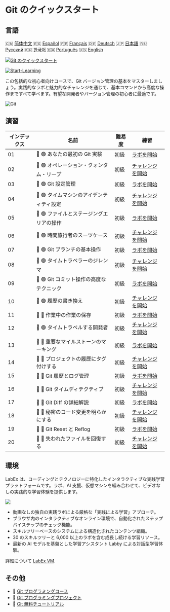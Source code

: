 # Git のクイックスタート

## 言語

🇨🇳 [简体中文](README_zh.md) 🇪🇸 [Español](README_es.md) 🇫🇷 [Français](README_fr.md) 🇩🇪 [Deutsch](README_de.md) 🇯🇵 [日本語](README_ja.md) 🇷🇺 [Русский](README_ru.md) 🇰🇷 [한국어](README_ko.md) 🇧🇷 [Português](README_pt.md) 🇺🇸 [English](README.md) 

[![Git のクイックスタート](https://cover-creator.labex.io/quick-start-with-git.png?lang=ja)](https://labex.io/ja/courses/quick-start-with-git)

[![Start-Learning](https://img.shields.io/badge/Start-Learning-whitesmoke?style=for-the-badge)](https://labex.io/ja/courses/quick-start-with-git)

この包括的な初心者向けコースで、Git バージョン管理の基本をマスターしましょう。実践的なラボと魅力的なチャレンジを通じて、基本コマンドから高度な操作まですべて学べます。有望な開発者やバージョン管理の初心者に最適です。

![Git](https://img.shields.io/badge/Git-whitesmoke?style=for-the-badge&logo=git)


## 演習

|   インデックス | 名前                                     | 難易度   | 練習                                                                                                                        |
|----------------|------------------------------------------|----------|-----------------------------------------------------------------------------------------------------------------------------|
|             01 | 📖 🟢 あなたの最初の Git 実験            | 初級     | <a target='_blank' href='https://labex.io/ja/tutorials/git-your-first-git-lab-92739'>ラボを開始</a>                         |
|             02 | 🎯 🟢 オペレーション・クォンタム・リープ | 初級     | <a target='_blank' href='https://labex.io/ja/tutorials/git-operation-quantum-leap-387717'>チャレンジを開始</a>              |
|             03 | 📖 🟢 Git 設定管理                       | 初級     | <a target='_blank' href='https://labex.io/ja/tutorials/git-git-config-management-385164'>ラボを開始</a>                     |
|             04 | 🎯 🟢 タイムマシンのアイデンティティ設定 | 初級     | <a target='_blank' href='https://labex.io/ja/tutorials/git-time-machine-identity-configuration-387720'>チャレンジを開始</a> |
|             05 | 📖 🟢 ファイルとステージングエリアの操作 | 初級     | <a target='_blank' href='https://labex.io/ja/tutorials/git-working-with-files-and-staging-area-387457'>ラボを開始</a>       |
|             06 | 🎯 🟢 時間旅行者のスーツケース           | 初級     | <a target='_blank' href='https://labex.io/ja/tutorials/git-the-time-traveler-s-suitcase-387725'>チャレンジを開始</a>        |
|             07 | 📖 🟢 Git ブランチの基本操作             | 初級     | <a target='_blank' href='https://labex.io/ja/tutorials/git-git-branch-basic-operations-385163'>ラボを開始</a>               |
|             08 | 🎯 🟢 タイムトラベラーのジレンマ         | 初級     | <a target='_blank' href='https://labex.io/ja/tutorials/git-the-time-traveler-s-dilemma-387733'>チャレンジを開始</a>         |
|             09 | 📖 🟢 Git コミット操作の高度なテクニック | 初級     | <a target='_blank' href='https://labex.io/ja/tutorials/git-advanced-git-commit-operations-387471'>ラボを開始</a>            |
|             10 | 🎯 🟢 履歴の書き換え                     | 初級     | <a target='_blank' href='https://labex.io/ja/tutorials/git-rewriting-history-387746'>チャレンジを開始</a>                   |
|             11 | 📖 🔵 作業中の作業の保存                 | 初級     | <a target='_blank' href='https://labex.io/ja/tutorials/git-saving-work-in-progress-387492'>ラボを開始</a>                   |
|             12 | 🎯 🟢 タイムトラベルする開発者           | 初級     | <a target='_blank' href='https://labex.io/ja/tutorials/git-the-time-traveling-developer-387759'>チャレンジを開始</a>        |
|             13 | 📖 🔵 重要なマイルストーンのマーキング   | 初級     | <a target='_blank' href='https://labex.io/ja/tutorials/git-marking-important-milestones-387493'>ラボを開始</a>              |
|             14 | 🎯 🔵 プロジェクトの履歴にタグ付けする   | 初級     | <a target='_blank' href='https://labex.io/ja/tutorials/git-tagging-your-project-s-history-387763'>チャレンジを開始</a>      |
|             15 | 📖 🔵 Git 履歴とログ管理                 | 初級     | <a target='_blank' href='https://labex.io/ja/tutorials/git-git-history-and-log-management-387490'>ラボを開始</a>            |
|             16 | 🎯 🔵 Git タイムディテクティブ           | 初級     | <a target='_blank' href='https://labex.io/ja/tutorials/git-git-time-detective-387782'>チャレンジを開始</a>                  |
|             17 | 📖 🔵 Git Diff の詳細解説                | 初級     | <a target='_blank' href='https://labex.io/ja/tutorials/git-git-diff-deep-dive-387489'>ラボを開始</a>                        |
|             18 | 🎯 🔵 秘密のコード変更を明らかにする     | 初級     | <a target='_blank' href='https://labex.io/ja/tutorials/uncover-the-secret-code-changes-387768'>チャレンジを開始</a>         |
|             19 | 📖 🔵 Git Reset と Reflog                | 初級     | <a target='_blank' href='https://labex.io/ja/tutorials/git-git-reset-and-reflog-387491'>ラボを開始</a>                      |
|             20 | 🎯 🔵 失われたファイルを回復する         | 初級     | <a target='_blank' href='https://labex.io/ja/tutorials/git-recover-the-lost-files-387781'>チャレンジを開始</a>              |

## 環境

LabEx は、コーディングとテクノロジーに特化したインタラクティブな実践学習プラットフォームです。ラボ、AI 支援、仮想マシンを組み合わせて、ビデオなしの実践的な学習体験を提供します。

![](https://tutorial-screenshot.getvm.io/images/vm-1725247253.png)

- 動画なしの独自の実践ラボによる厳格な「実践による学習」アプローチ。
- ブラウザ内のインタラクティブなオンライン環境で、自動化されたステップバイステップのチェック機能。
- スキルツリーベースのシステムによる構造化されたコンテンツ組織。
- 30 のスキルツリーと 6,000 以上のラボを含む成長し続ける学習リソース。
- 最新の AI モデルを基盤とした学習アシスタント Labby による対話型学習体験。

詳細について [LabEx VM](https://support.labex.io/using-labex/virtual-machine).

## その他

- 🔗 [Git プログラミングコース](https://github.com/labex-labs/awesome-programming-courses)
- 🔗 [Git プログラミングプロジェクト](https://github.com/labex-labs/awesome-programming-projects)
- 🔗 [Git 無料チュートリアル](https://github.com/labex-labs/git-free-tutorials)

